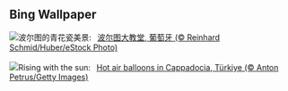 ## Bing Wallpaper
![](https://www.bing.com/th?id=OHR.PortugalDay_ZH-CN2939429166_UHD.jpg&w=1000)波尔图的青花瓷美景:&nbsp;&ensp;[波尔图大教堂, 葡萄牙 (© Reinhard Schmid/Huber/eStock Photo)](https://www.bing.com/th?id=OHR.PortugalDay_ZH-CN2939429166_UHD.jpg)
<br><br/>
![](https://www.bing.com/th?id=OHR.BalloonsTurkey_EN-US8385517143_UHD.jpg&w=1000)Rising with the sun:&nbsp;&ensp;[Hot air balloons in Cappadocia, Türkiye (© Anton Petrus/Getty Images)](https://www.bing.com/th?id=OHR.BalloonsTurkey_EN-US8385517143_UHD.jpg)
<br><br/>
